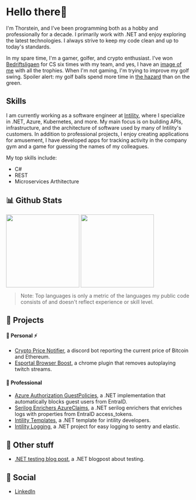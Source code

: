 # Hello there👋

I'm Thorstein, and I've been programming both as a hobby and professionally for a decade. I primarily work with .NET and enjoy exploring the latest technologies. I always strive to keep my code clean and up to today's standards. 

In my spare time, I'm a gamer, golfer, and crypto enthusiast. I've won [Bedriftsligaen][bedriftsligaen] for CS six times with my team, and yes, I have an [image of me](https://github.com/user-attachments/assets/d4c3cf17-0342-4f5a-b0c0-d6843e8e5755)
with all the trophies. When I'm not gaming, I'm trying to improve my golf swing. Spoiler alert: my golf balls spend more time in [the hazard](https://github.com/user-attachments/assets/63fce06d-f7e1-4827-bc5c-903672dadd32) than on the green.

## Skills

I am currently working as a software engineer at [Intility][intility], where I specialize in .NET, Azure, Kubernetes, and more. My main focus is on building APIs, infrastructure, and the architecture of software used by many of Intility's customers.
In addition to professional projects, I enjoy creating applications for amusement, I have developed apps for tracking activity in the company gym and a game for guessing the names of my colleagues.

My top skills include:
* C#
* REST
* Microservices Arthitecture

## 📊 Github Stats

<picture>
  <source
    srcset="https://github-readme-stats.vercel.app/api?username=Loekensgard&show_icons=true&theme=dark&hide_border=true"
    media="(prefers-color-scheme: dark)"
  />
  <source
    srcset="https://github-readme-stats.vercel.app/api?username=Loekensgard&show_icons=true&hide_border=true"
    media="(prefers-color-scheme: light), (prefers-color-scheme: no-preference)"
  />
  <img height=200 align="center" src="https://github-readme-stats.vercel.app/api?username=Loekensgard&show_icons=true&hide_border=true" />
</picture>

<picture>
  <source
    srcset="https://github-readme-stats.vercel.app/api/top-langs?username=Loekensgard&show_icons=true&theme=dark&hide_border=true&layout=compact&card_width=320"
    media="(prefers-color-scheme: dark)"
  />
  <source
    srcset="https://github-readme-stats.vercel.app/api/top-langs?username=Loekensgard&show_icons=true&theme=dark&hide_border=true&layout=compact&card_width=320"
    media="(prefers-color-scheme: light), (prefers-color-scheme: no-preference)"
  />
  <img height=200 align="center" src="https://github-readme-stats.vercel.app/api/top-langs?username=Loekensgard&show_icons=true&theme=dark&hide_border=true&layout=compact&card_width=320" />
</picture>

> Note: Top languages is only a metric of the languages my public code consists of and doesn't reflect experience or skill level.

## 🔭 Projects

#### 👷 Personal ⚡

* [Crypto Price Notifier][crypto-price-notifier], a discord bot reporting the current price of Bitcoin and Ethereum. 
* [Esportal Browser Boost][esportal-browser-boost], a chrome plugin that removes autoplaying twitch streams. 

#### 👮 Professional 

* [Azure Authorization GuestPolicies][authorization-guestpolicies], a .NET implementation that automatically blocks guest users from EntraID. 
* [Serilog Enrichers AzureClaims][serilog-enrichers-azureclaims], a .NET serilog enrichers that enriches logs with properties from EntraID access_tokens. 
* [Intility Templates][intility-templates], a .NET template for intility developers. 
* [Intility Logging][intility-logging], a .NET project for easy logging to sentry and elastic. 

## 📰 Other stuff

* [.NET testing blog post][how-to-write-api-tests-in-net], a .NET blogpost about testing.

## 📨 Social

* [LinkedIn][linkedin]

[crypto-price-notifier]: https://github.com/loekensgard/CryptoPriceNotifier
[esportal-browser-boost]: https://github.com/loekensgard/Esportal-Browser-Boost
[authorization-guestpolicies]: https://github.com/intility/Authorization-Azure-GuestPolicies
[serilog-enrichers-azureclaims]: https://github.com/intility/serilog-enrichers-azureclaims
[how-to-write-api-tests-in-net]: https://engineering.intility.com/article/how-to-write-api-tests-in-net
[bedriftsligaen]: https://bedriftsligaen.no/
[linkedin]: https://www.linkedin.com/in/loekensgard/
[intility]: https://github.com/intility
[intility-templates]: https://github.com/Intility/templates
[intility-logging]: https://github.com/intility/Intility.Logging
